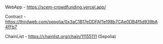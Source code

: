 WebApp - https://scem-crowdfunding.vercel.app/


Contract - https://thirdweb.com/sepolia/0x3aC1B17eDDFAf1e198b7CAe0DB4f5d939bA4fFb7


ChainList - https://chainlist.org/chain/11155111 (Sepolia)
